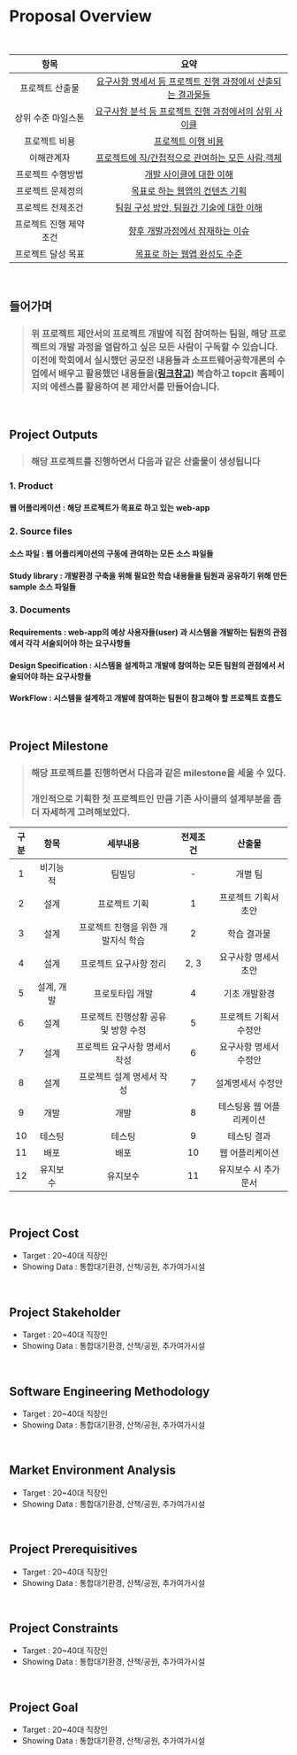 #  Proposal Overview

<br/>

| 항목 | 요약 |
|:-----:|:-----:|
프로젝트 산출물 | [요구사항 명세서 등 프로젝트 진행 과정에서 산출되는 결과물들](#project-outputs)
상위 수준 마일스톤 | [요구사항 분석 등 프로젝트 진행 과정에서의 상위 사이클](#project-milestone)
프로젝트 비용 | [프로젝트 이행 비용](#project-cost)
이해관계자 | [프로젝트에 직/간접적으로 관여하는 모든 사람,객체](#project-stakeholder)
프로젝트 수행방법 | [개발 사이클에 대한 이해](#software-engineering-methodology)
프로젝트 문제정의 | [목표로 하는 웹앱의 컨텐츠 기획](#market-environment-analysis)
프로젝트 전제조건 | [팀원 구성 방안, 팀원간 기술에 대한 이해](#project-prerequisitives)
프로젝트 진행 제약조건 | [향후 개발과정에서 잠재하는 이슈](#project-constraints)
프로젝트 달성 목표 | [목표로 하는 웹앱 완성도 수준](#project-goal)

<br/>

## 들어가며

> ### 위 프로젝트 제안서의 프로젝트 개발에 직접 참여하는 팀원, 해당 프로젝트의 개발 과정을 열람하고 싶은 모든 사람이 구독할 수 있습니다. 이전에 학회에서 실시했던 공모전 내용들과 소프트웨어공학개론의 수업에서 배우고 활용했던 내용들을([링크참고](https://github.com/jwkim1104/SWE3002-01-Team1)) 복습하고 topcit 홈페이지의 에센스를 활용하여 본 제안서를 만들어습니다. 

<br/>

## Project Outputs

> ### 해당 프로젝트를 진행하면서 다음과 같은 산출물이 생성됩니다

### 1. Product
#### 웹 어플리케이션 : 해당 프로젝트가 목표로 하고 있는 web-app

### 2. Source files
#### 소스 파일 : 웹 어플리케이션의 구동에 관여하는 모든 소스 파일들
#### Study library : 개발환경 구축을 위해 필요한 학습 내용들을 팀원과 공유하기 위해 만든 sample 소스 파일들

### 3. Documents 
#### Requirements : **web-app의 예상 사용자들(user)** 과 시스템을 개발하는 팀원의 관점에서 각각 서술되어야 하는 요구사항들
#### Design Specification : 시스템을 설계하고 개발에 참여하는 모든 팀원의 관점에서 서술되어야 하는 요구사항들
#### WorkFlow : 시스템을 설계하고 개발에 참여하는 팀원이 참고해야 할 프로젝트 흐름도

<br/>

## Project Milestone

> ### 해당 프로젝트를 진행하면서 다음과 같은 milestone을 세울 수 있다. 
> ### 개인적으로 기획한 첫 프로젝트인 만큼 기존 사이클의 설계부분을 좀 더 자세하게 고려해보았다.

| 구분 | 항목 | 세부내용 | 전제조건 | 산출물 |
|:-----:|:-----:|:-----:|:-----:|:-----:|
| 1 | 비기능적 | 팀빌딩 | - | 개별 팀 |
| 2 | 설계 | 프로젝트 기획 | 1 | 프로젝트 기획서 초안 |
| 3 | 설계 | 프로젝트 진행을 위한 개발지식 학습 | 2 | 학습 결과물 |
| 4 | 설계 | 프로젝트 요구사항 정리 | 2, 3 | 요구사항 명세서 초안 |
| 5 | 설계, 개발 | 프로토타입 개발 | 4 | 기초 개발환경 |
| 6 | 설계 | 프로젝트 진행상황 공유 및 방향 수정 | 5 | 프로젝트 기획서 수정안 |
| 7 | 설계 | 프로젝트 요구사항 명세서 작성 | 6 | 요구사항 명세서 수정안 |
| 8 | 설계 | 프로젝트 설계 명세서 작성 | 7 | 설계명세서 수정안 |
| 9 | 개발 | 개발 | 8 | 테스팅용 웹 어플리케이션 |
| 10 | 테스팅 | 테스팅 | 9 | 테스팅 결과 |
| 11 | 배포 | 배포 | 10 | 웹 어플리케이션 |
| 12 | 유지보수 | 유지보수 | 11 | 유지보수 시 추가 문서 |

<br/>

## Project Cost
+ Target : 20~40대 직장인
+ Showing Data : 통합대기환경, 산책/공원, 추가여가시설

<br/>

## Project Stakeholder
+ Target : 20~40대 직장인
+ Showing Data : 통합대기환경, 산책/공원, 추가여가시설

<br/>

## Software Engineering Methodology
+ Target : 20~40대 직장인
+ Showing Data : 통합대기환경, 산책/공원, 추가여가시설

<br/>

## Market Environment Analysis
+ Target : 20~40대 직장인
+ Showing Data : 통합대기환경, 산책/공원, 추가여가시설

<br/>

## Project Prerequisitives
+ Target : 20~40대 직장인
+ Showing Data : 통합대기환경, 산책/공원, 추가여가시설

<br/>

## Project Constraints
+ Target : 20~40대 직장인
+ Showing Data : 통합대기환경, 산책/공원, 추가여가시설

<br/>

## Project Goal
+ Target : 20~40대 직장인
+ Showing Data : 통합대기환경, 산책/공원, 추가여가시설
